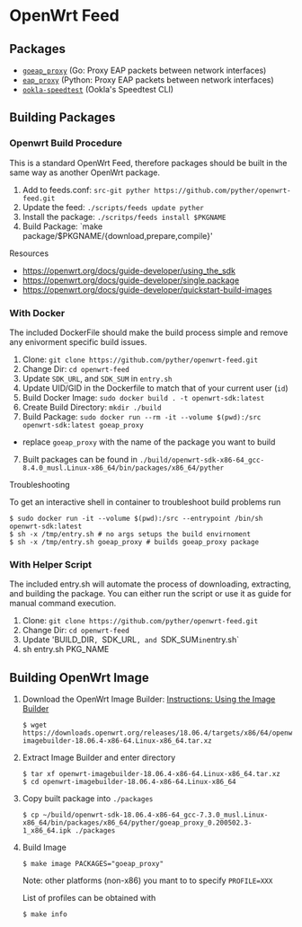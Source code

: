 # OpenWrt Feed
## Packages

* [`goeap_proxy`](https://github.com/pyther/goeap_proxy) (Go: Proxy EAP packets between network interfaces)
* [`eap_proxy`](https://github.com/jaysoffian/eap_proxy) (Python: Proxy EAP packets between network interfaces)
* [`ookla-speedtest`](https://www.speedtest.net/apps/cli) (Ookla's Speedtest CLI)

## Building Packages
### Openwrt Build Procedure
This is a standard OpenWrt Feed, therefore packages should be built in the same way as another OpenWrt package.

1. Add to feeds.conf: `src-git pyther https://github.com/pyther/openwrt-feed.git`
2. Update the feed: `./scripts/feeds update pyther`
3. Install the package: `./scritps/feeds install $PKGNAME`
4. Build Package: `make package/$PKGNAME/{download,prepare,compile}' 

Resources
- https://openwrt.org/docs/guide-developer/using_the_sdk
- https://openwrt.org/docs/guide-developer/single.package
- https://openwrt.org/docs/guide-developer/quickstart-build-images

### With Docker
The included DockerFile should make the build process simple and remove any enivorment specific build issues.

1. Clone: `git clone https://github.com/pyther/openwrt-feed.git`
2. Change Dir: `cd openwrt-feed`
3. Update `SDK_URL`, and `SDK_SUM` in `entry.sh`
4. Update UID/GID in the Dockerfile to match that of your current user (`id`)
4. Build Docker Image: `sudo docker build . -t openwrt-sdk:latest`
5. Create Build Directory: `mkdir ./build`
6. Build Package: `sudo docker run --rm -it --volume $(pwd):/src openwrt-sdk:latest goeap_proxy`
  - replace `goeap_proxy` with the name of the package you want to build
7. Built packages can be found in `./build/openwrt-sdk-x86-64_gcc-8.4.0_musl.Linux-x86_64/bin/packages/x86_64/pyther`

Troubleshooting

To get an interactive shell in container to troubleshoot build problems run
```
$ sudo docker run -it --volume $(pwd):/src --entrypoint /bin/sh openwrt-sdk:latest
$ sh -x /tmp/entry.sh # no args setups the build envirnoment
$ sh -x /tmp/entry.sh goeap_proxy # builds goeap_proxy package
```


### With Helper Script
The included entry.sh will automate the process of downloading, extracting, and
building the package. You can either run the script or use it as guide for
manual command execution.

1. Clone: `git clone https://github.com/pyther/openwrt-feed.git`
2. Change Dir: `cd openwrt-feed`
3. Update 'BUILD_DIR`, `SDK_URL`, and `SDK_SUM` in `entry.sh`
4. sh entry.sh PKG_NAME

## Building OpenWrt Image

1. Download the OpenWrt Image Builder: [Instructions: Using the Image Builder](https://openwrt.org/docs/guide-user/additional-software/imagebuilder)
    ```
    $ wget https://downloads.openwrt.org/releases/18.06.4/targets/x86/64/openwrt-imagebuilder-18.06.4-x86-64.Linux-x86_64.tar.xz
    ```

2. Extract Image Builder and enter directory
    ```
    $ tar xf openwrt-imagebuilder-18.06.4-x86-64.Linux-x86_64.tar.xz
    $ cd openwrt-imagebuilder-18.06.4-x86-64.Linux-x86_64
    ```

3. Copy built package into `./packages`
    ```
    $ cp ~/build/openwrt-sdk-18.06.4-x86-64_gcc-7.3.0_musl.Linux-x86_64/bin/packages/x86_64/pyther/goeap_proxy_0.200502.3-1_x86_64.ipk ./packages
    ```

4. Build Image
    ```
    $ make image PACKAGES="goeap_proxy"
    ```

    Note: other platforms (non-x86) you mant to to specify `PROFILE=XXX`

    List of profiles can be obtained with
    ```
    $ make info
    ```
